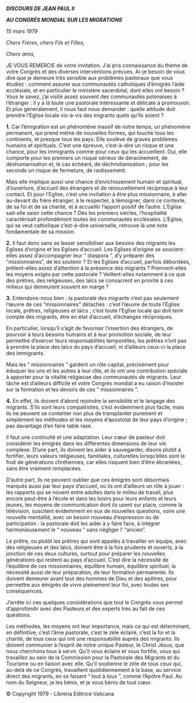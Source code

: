 ***DISCOURS DE JEAN PAUL II***

***AU CONGRÈS MONDIAL SUR LES MIGRATIONS***

*15 mars 1979*

*Chers Frères, chers Fils* *et Filles,*

*Chers amis*,

JE VOUS REMERCIE de votre invitation. J’ai pris connaissance du thème de votre Congrès et des diverses interventions prévues. Ai-je besoin de vous dire que je demeure très sensible aux problèmes pastoraux que vous étudiez : comment assurer aux communautés catholiques d’émigrés l’aide ecclésiale, et en particulier le ministère sacerdotal, dont elles ont besoin ? Vous le savez, j’ai visité assez souvent des communautés polonaises à l’étranger : il y a là toute une pastorale intéressante et délicate à promouvoir. Et plus généralement, il nous faut nous demander : quelle attitude doit prendre l’Eglise locale vis-à-vis des migrants quels qu’ils soient ?

**1.** Car l’émigration est un phénomène massif de notre temps, un phénomène permanent, qui prend même de nouvelles formes, qui touche tous les continents, et presque tous les pays. Elle soulève de graves problèmes humains et spirituals. C’est une épreuve, c’est-à-dire un risque et une chance, pour les immigrants comme pour ceux qui les accueillent. Oui, elle comporte pour les premiers un risque sérieux de déracinement, de déshumanisation et, le cas échéant, de déchristianisation ; pour les seconds un risque de fermeture, de raidissement.

Mais elle implique aussi une chance d’enrichissement humain et spiritual, d’ouverture, d’accueil des étrangers et de renouvellement réciproque à leur contact. Et pour l’Eglise, c’est une invitation à être plus missionnaire, à aller au-devant du frère étranger, à le respecter, à témoigner, dans ce contexte, de sa foi et de sa charité, et à accueillir l’apport positif de l’autre. L’Eglise sait-elle saisir cette chance ? Dès les premiers siècles, l’hospitalité caractérisait profondément toutes les communautés ecclésiales. L’Eglise, qui se veut catholique c’est-à-dire universelle, retrouve là une note fondamentale de sa mission.

**2.** Il faut donc sans se lasser sensibiliser aux besoins des migrants les Eglises d’origine et les Eglises d’accueil. Les Eglises d’origine se soucient-elles assez d’accompagner leur “ diaspora ”, d’y préparer des “missionnaires”, de les soutenir ? Et les Eglises d’accueil, parfois débordées, prêtent-elles assez d’attention à la présence des migrants ? Prennent-elles les moyens exigés par cette pastorale ? Veillent-elles notamment à ce que des prêtres, des religieuses, des laïcs se consacrent en priorité à ces milieux qui demeurent souvent en marge ?

**3.** Entendons-nous bien : la pastorale des migrants n’est pas seulement l’œuvre de ces “missionnaires” détachés : c’est l’œuvre de toute l’Eglise locale, prêtres, religieuses et laïcs ; c’est toute l’Eglise locale qui doit tenir compte des migrants, être en état d’accueil, d’échanges réciproques.

En particulier, lorsqu’il s’agit de favoriser l’insertion des étrangers, de pourvoir à leurs besoins humains et à leur promotion sociale, de leur permettre d’exercer leurs responsabilités temporelles, les prêtres n’ont pas à prendre la place des laïcs du pays d’accueil, ni d’ailleurs ceux-ci la place des immigrants.

Mais les “ missionnaires ” gardent un rôle capital, précisément pour éduquer les uns et les autres à leur rôle, et ils ont une contribution spéciale à apporter pour la vitalité religieuse des communautés de migrants. Leur tâche est d’ailleurs difficile et votre Congrès mondial a eu raison d’insister sur la formation et les devoirs de ces “ missionnaires ”.

**4.** En effet, ils doivent d’abord rejoindre la sensibilité et le langage des migrants. S’ils sont leurs compatriotes, c’est évidemment plus facile, mais ils ne peuvent se contenter non plus de transplanter purement et simplement les méthodes et les moyens d’apostolat de leur pays d’origine ; pas davantage d’en faire table rase.

Il faut une continuité et une adaptation. Leur cœur de pasteur doit considérer les émigrés dans les différentes dimensions de leur vie complexe. D’une part, ils doivent les aider à sauvegarder, disons plutôt à fortifier, leurs valeurs religieuses, familiales, culturelles lorsqu’elles sont le fruit de générations chrétiennes, car elles risquent bien d’être ébranlées, sans être vraiment remplacées.

D’autre part, ils ne peuvent oublier que ces émigrés sont désormais marqués aussi par leur pays d’accueil, où ils ont d’ailleurs un rôle à jouer : les rapports qui se nouent entre adultes dans le milieu de travail, plus encore peut-être à l’école et dans les loisirs pour leurs enfants et leurs jeunes, les moyens de communication dont ils usent sur place, comme la télévision, suscitent évidemment en eux de nouvelles questions, voire une nouvelle mentalité, avec un besoin nouveau d’expression ou de participation : la pastorale doit les aider à y faire face, à intégrer harmonieusement le “ nouveau ” sans négliger l’ “ancien”.

Le prêtre, ou plutôt les prêtres qui sont appelés à travailler en équipe, avec des religieuses et des laïcs, doivent être à la fois prudents et ouverts, à la jonction de ces deux cultures, surtout pour préparer les nouvelles générations qui restent au pays d’accueil. C’est dire la nécessité de l’équilibre de ces missionnaires, équilibre humain, équilibre spirituel, la nécessité aussi de leur préparation, de leur formation permanente. Ils doivent demeurer avant tout des hommes de Dieu et des apôtres, pour permettre aux émigrés de vivre pleinement leur foi, avec toutes ses conséquences.

J’arrête ici ces quelques considérations que tout le Congrès vous permet d’approfondir avec des Pasteurs et des experts très au fait de ces questions.

Les méthodes, les moyens ont leur importance, mais ce qui est déterminant, en définitive, c’est l’âme pastorale, c’est le zèle éclairé, c’est la foi et la charité, de tous ceux qui ont une responsabilité auprès des migrants. Ils doivent communier à l’esprit de notre unique Pasteur, le Christ Jésus, que nous cherchons tous à servir. Qu’il vous éclaire et vous fortifie, vous qui travaillez au sein de la Commission pour la Pastorale des Migrants et du Tourisme ou en liaison avec elle. Qu’il soutienne le zèle de tous ceux qui, au-delà de ce Congrès, travaillent quotidiennement à la base, au service direct des migrants, en se faisant “ tout à tous ”, comme l’Apôtre Paul. Au nom du Seigneur, je les bénis, et je vous bénis de tout cœur.

© Copyright 1979 - Libreria Editrice Vaticana